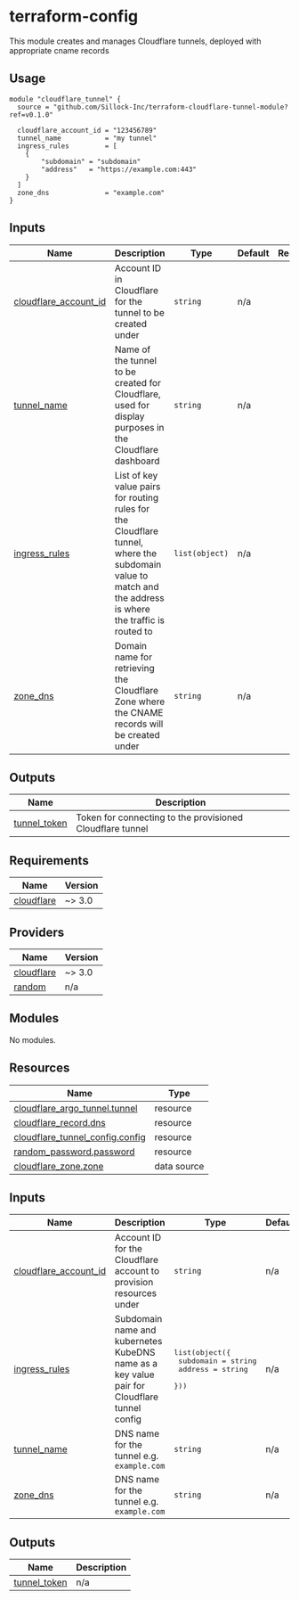 # terraform-config

This module creates and manages Cloudflare tunnels, deployed with appropriate cname records

## Usage

```hcl
module "cloudflare_tunnel" {
  source = "github.com/Sillock-Inc/terraform-cloudflare-tunnel-module?ref=v0.1.0"

  cloudflare_account_id = "123456789"
  tunnel_name           = "my tunnel"
  ingress_rules         = [
    {
        "subdomain" = "subdomain"
        "address"   = "https://example.com:443"
    }
  ]
  zone_dns              = "example.com"
}
```


## Inputs

| Name | Description | Type | Default | Required |
|------|-------------|------|---------|:--------:|
| <a name="cloudflare_account_id"></a> [cloudflare\_account\_id](#cloudflare\_account\_id) | Account ID in Cloudflare for the tunnel to be created under | `string` | n/a | yes |
| <a name="tunnel_name"></a> [tunnel\_name](#tunnel\_name) | Name of the tunnel to be created for Cloudflare, used for display purposes in the Cloudflare dashboard | `string` | n/a | yes |
| <a name="ingress_rules"></a> [ingress\_rules](#ingress\_rules) | List of key value pairs for routing rules for the Cloudflare tunnel, where the subdomain value to match and the address is where the traffic is routed to | `list(object)` | n/a | yes |
| <a name="zone_dns"></a> [zone\_dns](#zone\_dns) | Domain name for retrieving the Cloudflare Zone where the CNAME records will be created under | `string` | n/a | yes |

## Outputs

| Name | Description |
|------|-------------|
| <a name="output_tunnel_token"></a> [tunnel\_token](#output\_tunnel_token) | Token for connecting to the provisioned Cloudflare tunnel |
<!-- BEGIN_TF_DOCS -->
## Requirements

| Name | Version |
|------|---------|
| <a name="requirement_cloudflare"></a> [cloudflare](#requirement\_cloudflare) | ~> 3.0 |

## Providers

| Name | Version |
|------|---------|
| <a name="provider_cloudflare"></a> [cloudflare](#provider\_cloudflare) | ~> 3.0 |
| <a name="provider_random"></a> [random](#provider\_random) | n/a |

## Modules

No modules.

## Resources

| Name | Type |
|------|------|
| [cloudflare_argo_tunnel.tunnel](https://registry.terraform.io/providers/cloudflare/cloudflare/latest/docs/resources/argo_tunnel) | resource |
| [cloudflare_record.dns](https://registry.terraform.io/providers/cloudflare/cloudflare/latest/docs/resources/record) | resource |
| [cloudflare_tunnel_config.config](https://registry.terraform.io/providers/cloudflare/cloudflare/latest/docs/resources/tunnel_config) | resource |
| [random_password.password](https://registry.terraform.io/providers/hashicorp/random/latest/docs/resources/password) | resource |
| [cloudflare_zone.zone](https://registry.terraform.io/providers/cloudflare/cloudflare/latest/docs/data-sources/zone) | data source |

## Inputs

| Name | Description | Type | Default | Required |
|------|-------------|------|---------|:--------:|
| <a name="input_cloudflare_account_id"></a> [cloudflare\_account\_id](#input\_cloudflare\_account\_id) | Account ID for the Cloudflare account to provision resources under | `string` | n/a | yes |
| <a name="input_ingress_rules"></a> [ingress\_rules](#input\_ingress\_rules) | Subdomain name and kubernetes KubeDNS name as a key value pair for Cloudflare tunnel config | <pre>list(object({<br>    subdomain = string<br>    address   = string<br>  }))</pre> | n/a | yes |
| <a name="input_tunnel_name"></a> [tunnel\_name](#input\_tunnel\_name) | DNS name for the tunnel e.g. `example.com` | `string` | n/a | yes |
| <a name="input_zone_dns"></a> [zone\_dns](#input\_zone\_dns) | DNS name for the tunnel e.g. `example.com` | `string` | n/a | yes |

## Outputs

| Name | Description |
|------|-------------|
| <a name="output_tunnel_token"></a> [tunnel\_token](#output\_tunnel\_token) | n/a |
<!-- END_TF_DOCS -->
